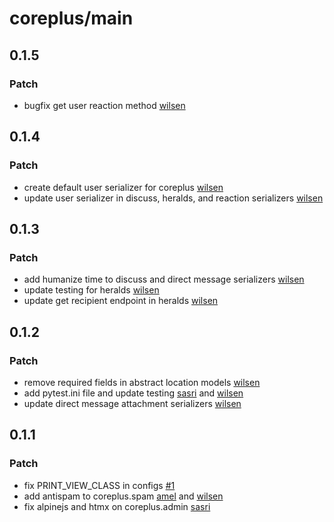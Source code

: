 # coreplus/main

## 0.1.5

### Patch

- bugfix get user reaction method [wilsen](https://gitlab.com/wilsen.widjaja1)

## 0.1.4

### Patch

- create default user serializer for coreplus [wilsen](https://gitlab.com/wilsen.widjaja1)
- update user serializer in discuss, heralds, and reaction serializers [wilsen](https://gitlab.com/wilsen.widjaja1)

## 0.1.3

### Patch

- add humanize time to discuss and direct message serializers [wilsen](https://gitlab.com/wilsen.widjaja1)
- update testing for heralds [wilsen](https://gitlab.com/wilsen.widjaja1)
- update get recipient endpoint in heralds [wilsen](https://gitlab.com/wilsen.widjaja1)

## 0.1.2

### Patch

- remove required fields in abstract location models [wilsen](https://gitlab.com/wilsen.widjaja1)
- add pytest.ini file and update testing [sasri](https://gitlab.com/sasriawesome) and [wilsen](https://gitlab.com/wilsen.widjaja1)
- update direct message attachment serializers [wilsen](https://gitlab.com/wilsen.widjaja1)

## 0.1.1

### Patch

- fix PRINT_VIEW_CLASS in configs [#1](https://gitlab.com/zeroplus/django/django-coreplus/-/issues/1)
- add antispam to coreplus.spam [amel](https://gitlab.com/amelrnt) and [wilsen](https://gitlab.com/wilsen.widjaja1)
- fix alpinejs and htmx on coreplus.admin [sasri](https://gitlab.com/sasriawesome)
